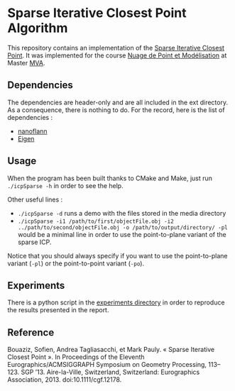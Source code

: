 # Sparse Iterative Closest Point Algorithm #

This repository contains an implementation of the [Sparse Iterative Closest Point](http://dl.acm.org/citation.cfm?id=2600305). It was implemented for the course [Nuage de Point et Modélisation](https://perso.telecom-paristech.fr/~boubek/ens/master/mva/npm/index.html) at Master [MVA](http://www.math.ens-cachan.fr/version-francaise/formations/master-mva/).

## Dependencies ##

The dependencies are header-only and are all included in the ext directory. As a consequence, there is nothing to do.
For the record, here is the list of dependencies :

* [nanoflann](https://github.com/jlblancoc/nanoflann)
* [Eigen](http://eigen.tuxfamily.org/index.php?title=Main\_Page)

## Usage ##

When the program has been built thanks to CMake and Make, just run `./icpSparse -h` in order to see the help.

Other useful lines : 

* `./icpSparse -d` runs a demo with the files stored in the media directory
* `./icpSparse -i1 /path/to/first/objectFile.obj -i2 ../path/to/second/objectFile.obj -o /path/to/output/directory/ -pl` would be a minimal line in order to use the point-to-plane variant of the sparse ICP.

Notice that you should always specify if you want to use the point-to-plane variant (`-pl`) or the point-to-point variant (`-po`).

## Experiments ##

There is a python script in the [experiments directory](https://github.com/palanglois/icpSparse/tree/master/experiments) in order to reproduce the results presented in the report.

## Reference ##

Bouaziz, Sofien, Andrea Tagliasacchi, et Mark Pauly. « Sparse Iterative Closest Point ». In Proceedings of the Eleventh Eurographics/ACMSIGGRAPH Symposium on Geometry Processing, 113–123. SGP ’13. Aire-la-Ville, Switzerland, Switzerland: Eurographics Association, 2013. doi:10.1111/cgf.12178.

